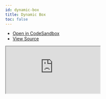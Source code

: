 ```yaml
---
id: dynamic-box
title: Dynamic Box
toc: false
---
```


- [Open in CodeSandbox](https://codesandbox.io/s/github/tannerlinsley/react-charts/tree/main/examples/dynamic-box)
- [View Source](https://github.com/tannerlinsley/react-charts/tree/main/examples/dynamic-box)

<iframe
  src="https://codesandbox.io/embed/github/tannerlinsley/react-charts/tree/main/examples/dynamic-box?autoresize=1&fontsize=14&theme=dark"
  title="tannerlinsley/react-charts: dynamic-box"
  sandbox="allow-forms allow-modals allow-popups allow-presentation allow-same-origin allow-scripts"
  style={{
    width: '100%',
    height: '80vh',
    border: '0',
    borderRadius: 8,
    overflow: 'hidden',
    position: 'static',
    zIndex: 0,
  }}
></iframe>
